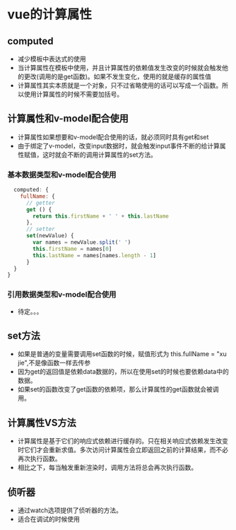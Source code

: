 # vue的计算属性

## computed

* 减少模板中表达式的使用
* 当计算属性在模板中使用，并且计算属性的依赖值发生改变的时候就会触发他的更改(调用的是get函数)。如果不发生变化，使用的就是缓存的属性值
* 计算属性其实本质就是一个对象，只不过省略使用的话可以写成一个函数。所以使用计算属性的时候不需要加括号。

## 计算属性和v-model配合使用

* 计算属性如果想要和v-model配合使用的话，就必须同时具有get和set
* 由于绑定了v-model，改变input数据时，就会触发input事件不断的给计算属性赋值，这时就会不断的调用计算属性的set方法。

### 基本数据类型和v-model配合使用

```js
  computed: {
    fullName: {
      // getter
      get () {
        return this.firstName + ' ' + this.lastName
      },
      // setter
      set(newValue) {
        var names = newValue.split(' ')
        this.firstName = names[0]
        this.lastName = names[names.length - 1]
      }
  }
}
```

### 引用数据类型和v-model配合使用

* 待定。。。

## set方法

* 如果是普通的变量需要调用set函数的时候，赋值形式为 this.fullName = "xu jie",不是像函数一样去传参
* 因为get的返回值是依赖data数据的，所以在使用set的时候也要依赖data中的数据。
* 如果set的函数改变了get函数的依赖项，那么计算属性的get函数就会被调用。

## 计算属性VS方法

* 计算属性是基于它们的响应式依赖进行缓存的。只在相关响应式依赖发生改变时它们才会重新求值。多次访问计算属性会立即返回之前的计算结果，而不必再次执行函数。
* 相比之下，每当触发重新渲染时，调用方法将总会再次执行函数。

## 侦听器

* 通过watch选项提供了侦听器的方法。
* 适合在调试的时候使用